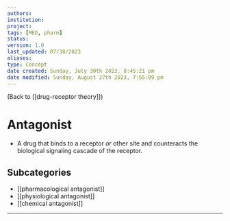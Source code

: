```yaml
---
authors: 
institution: 
project: 
tags: [MED, pharm]
status: 
version: 1.0
last_updated: 07/30/2023
aliases: 
type: Concept
date created: Sunday, July 30th 2023, 8:45:21 pm
date modified: Sunday, August 27th 2023, 7:55:09 pm
---
```


(Back to [[drug-receptor theory]])

# Antagonist

- A drug that binds to a receptor _or_ other site and counteracts the biological signaling cascade of the receptor.

## Subcategories
- [[pharmacological antagonist]]
- [[physiological antagonist]]
- [[chemical antagonist]]

---
